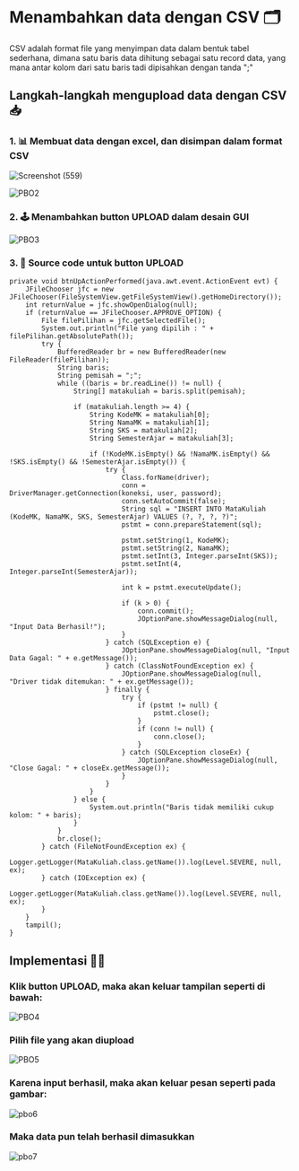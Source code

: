 # Menambahkan data dengan CSV 🗂️
CSV adalah format file yang menyimpan data dalam bentuk tabel sederhana, dimana satu baris data dihitung sebagai satu record data, yang mana antar kolom dari satu baris tadi dipisahkan dengan tanda ";"
## Langkah-langkah mengupload data dengan CSV 📥
### 1. 📊 Membuat data dengan excel, dan disimpan dalam format CSV

![Screenshot (559)](https://github.com/user-attachments/assets/e6274dbe-75c7-4e09-aa20-9e610b66dd2c)

![PBO2](https://github.com/user-attachments/assets/1e770db5-a20d-4208-8f03-5ad1ed3e74f4)

### 2. 🕹️ Menambahkan button UPLOAD dalam desain GUI

![PBO3](https://github.com/user-attachments/assets/6427014e-dfdc-4064-bc37-145a8a99a8b8)

### 3. 🧮 Source code untuk button UPLOAD

    private void btnUpActionPerformed(java.awt.event.ActionEvent evt) {                                      
        JFileChooser jfc = new JFileChooser(FileSystemView.getFileSystemView().getHomeDirectory());
        int returnValue = jfc.showOpenDialog(null);
        if (returnValue == JFileChooser.APPROVE_OPTION) {
            File filePilihan = jfc.getSelectedFile();
            System.out.println("File yang dipilih : " + filePilihan.getAbsolutePath());
            try {
                BufferedReader br = new BufferedReader(new FileReader(filePilihan));
                String baris;
                String pemisah = ";";
                while ((baris = br.readLine()) != null) {
                    String[] matakuliah = baris.split(pemisah);

                    if (matakuliah.length >= 4) {
                        String KodeMK = matakuliah[0];
                        String NamaMK = matakuliah[1];
                        String SKS = matakuliah[2];
                        String SemesterAjar = matakuliah[3];

                        if (!KodeMK.isEmpty() && !NamaMK.isEmpty() && !SKS.isEmpty() && !SemesterAjar.isEmpty()) {
                            try {
                                Class.forName(driver);
                                conn = DriverManager.getConnection(koneksi, user, password);
                                conn.setAutoCommit(false);
                                String sql = "INSERT INTO MataKuliah (KodeMK, NamaMK, SKS, SemesterAjar) VALUES (?, ?, ?, ?)";
                                pstmt = conn.prepareStatement(sql);

                                pstmt.setString(1, KodeMK);
                                pstmt.setString(2, NamaMK);
                                pstmt.setInt(3, Integer.parseInt(SKS));
                                pstmt.setInt(4, Integer.parseInt(SemesterAjar));

                                int k = pstmt.executeUpdate();

                                if (k > 0) {
                                    conn.commit();
                                    JOptionPane.showMessageDialog(null, "Input Data Berhasil!");
                                }
                            } catch (SQLException e) {
                                JOptionPane.showMessageDialog(null, "Input Data Gagal: " + e.getMessage());
                            } catch (ClassNotFoundException ex) {
                                JOptionPane.showMessageDialog(null, "Driver tidak ditemukan: " + ex.getMessage());
                            } finally {
                                try {
                                    if (pstmt != null) {
                                        pstmt.close();
                                    }
                                    if (conn != null) {
                                        conn.close();
                                    }
                                } catch (SQLException closeEx) {
                                    JOptionPane.showMessageDialog(null, "Close Gagal: " + closeEx.getMessage());
                                }
                            }
                        }
                    } else {
                        System.out.println("Baris tidak memiliki cukup kolom: " + baris);
                    }
                }
                br.close();
            } catch (FileNotFoundException ex) {
                Logger.getLogger(MataKuliah.class.getName()).log(Level.SEVERE, null, ex);
            } catch (IOException ex) {
                Logger.getLogger(MataKuliah.class.getName()).log(Level.SEVERE, null, ex);
            }
        }
        tampil();
    }

## Implementasi 🕵️‍♂️

### Klik button UPLOAD, maka akan keluar tampilan seperti di bawah:

![PBO4](https://github.com/user-attachments/assets/476134f4-0dd1-4be4-a181-117dbdca1698)

### Pilih file yang akan diupload

![PBO5](https://github.com/user-attachments/assets/612f442c-2766-4b67-87f4-30c2d29ffed7)

### Karena input berhasil, maka akan keluar pesan seperti pada gambar:

![pbo6](https://github.com/user-attachments/assets/2d6d6981-9151-467a-8196-a9f614ed0156)

### Maka data pun telah berhasil dimasukkan

![pbo7](https://github.com/user-attachments/assets/82503f78-4597-4bd0-a46f-1240dee95a52)
